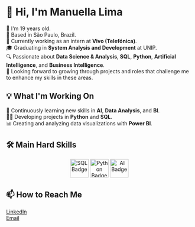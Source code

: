   # 💮 Hi, I'm Manuella Lima

🎂 I'm 19 years old.  
📍 Based in São Paulo, Brazil.  
💼 Currently working as an intern at **Vivo (Telefónica)**.  
🎓 Graduating in **System Analysis and Development** at UNIP.  
🔍 Passionate about **Data Science & Analysis**, **SQL**, **Python**, **Artificial Intelligence**, and **Business Intelligence**.  
🚀 Looking forward to growing through projects and roles that challenge me to enhance my skills in these areas.  

## 💡 What I'm Working On
🌱 Continuously learning new skills in **AI**, **Data Analysis**, and **BI**.  
🧑‍💻 Developing projects in **Python** and **SQL**.  
📊 Creating and analyzing data visualizations with **Power BI**.

## 🛠️ Main Hard Skills

<p align="center">
  <img src="https://github.com/user-attachments/assets/2295fa03-9074-494f-85e3-28d106fcbb25" alt="SQL Badge" width="50" height="50">
  <img src="https://github.com/user-attachments/assets/d15c298d-8bd0-4b79-9e88-35fe26e713a8" alt="Python Badge" width="50" height="50">
  <img src="https://github.com/user-attachments/assets/9aaf219c-41be-4e44-bc80-8ae760c030dc" alt="AI Badge" width="50" height="50">
</p>

## 📫 How to Reach Me
[LinkedIn](https://www.linkedin.com/in/manuella-lima-a310b5262/)  
[Email](manuella.silvalima@gmail.com)




